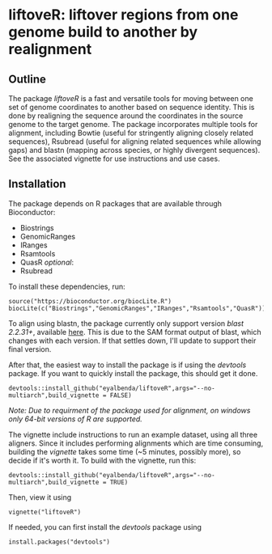 # liftoveR:  liftover regions from one genome build to another by realignment

## Outline

The package *liftoveR* is a fast and versatile tools for moving between one set of genome coordinates to another based on sequence identity. This is done by realigning the sequence around the coordinates in the source genome to the target genome. The package incorporates multiple tools for alignment, including Bowtie (useful for stringently aligning closely related sequences), Rsubread (useful for aligning related sequences while allowing gaps) and blastn (mapping across species, or highly divergent sequences).
See the associated vignette for use instructions and use cases.

## Installation

The package depends on R packages that are available through Bioconductor:

* Biostrings
* GenomicRanges
* IRanges
* Rsamtools
* QuasR
*optional*: 
* Rsubread

To install these dependencies, run:

```{r}
source("https://bioconductor.org/biocLite.R")
biocLite(c("Biostrings","GenomicRanges","IRanges","Rsamtools","QuasR"))
```

To align using blastn, the package currently only support version *blast 2.2.31+*, available [here](ftp://ftp.ncbi.nlm.nih.gov/blast/executables/blast+/2.2.31/). This is due to the SAM format output of blast, which changes with each version. If that settles down, I'll update to support their final version.


After that, the easiest way to install the package is if using the *devtools* package. If you want to quickly install the package, this should get it done.

```{r}
devtools::install_github("eyalbenda/liftoveR",args="--no-multiarch",build_vignette = FALSE)
```
*Note: Due to requirment of the package used for alignment, on windows only 64-bit versions of R are supported.*

The vignette include instructions to run an example dataset, using all three aligners. Since it includes performing alignments which are time consuming, building the *vignette* takes some time (~5 minutes, possibly more), so decide if it's worth it. To build with the vignette, run this:

```{r}
devtools::install_github("eyalbenda/liftoveR",args="--no-multiarch",build_vignette = TRUE)
```
Then, view it using
```{r}
vignette("liftoveR")
```
If needed, you can first install the *devtools* package using

```{r}
install.packages("devtools")
```
